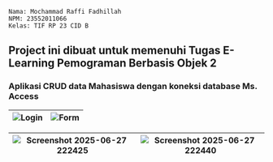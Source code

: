 ```
Nama: Mochammad Raffi Fadhillah
NPM: 23552011066
Kelas: TIF RP 23 CID B
````
## Project ini dibuat untuk memenuhi Tugas E-Learning Pemograman Berbasis Objek 2

### Aplikasi CRUD data Mahasiswa dengan koneksi database Ms. Access
![Login](https://github.com/user-attachments/assets/8f03b27e-40a3-4b6a-8e24-809f7e254125) | ![Form](https://github.com/user-attachments/assets/2ef02072-e86f-4ffd-83ec-b572024dce91)
|:-------------------------------:|:-------------------------------:|


![Screenshot 2025-06-27 222425](https://github.com/user-attachments/assets/f1f0c81f-0a0e-4172-8284-f7ec52d03cbb) | ![Screenshot 2025-06-27 222440](https://github.com/user-attachments/assets/d273c283-cd6f-4101-a2f5-11c44875b72c)
|:-------------------------------:|:-------------------------------:|
